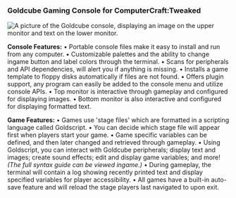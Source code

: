 ### Goldcube Gaming Console for ComputerCraft:Tweaked

![A picture of the Goldcube console, displaying an image on the upper monitor and text on the lower monitor.]([https://github.com/Missooni/Goldcube-CCTweaked-Console/blob/page/javaw_kr4oT340zi.png?raw=true](https://raw.githubusercontent.com/Missooni/Goldcube-CCTweaked-Console/page/javaw_9u6qswEfNT.png))

**Console Features:**
• Portable console files make it easy to install and run from any computer.
• Customizable palettes and the ability to change ingame button and label colors through the terminal.
• Scans for peripherals and API dependencies, will alert you if anything is missing.
• Installs a game template to floppy disks automatically if files are not found.
• Offers plugin support, any program can easily be added to the console menu and utilize console APIs.
• Top monitor is interactive through gameplay and configured for displaying images.
• Bottom monitor is also interactive and configured for displaying formatted text.

**Game Features:**
• Games use 'stage files' which are formatted in a scripting language called Goldscript.
• You can decide which stage file will appear first when players start your game.
• Game specific variables can be defined, and then later changed and retrieved through gameplay.
• Using Goldscript, you can interact with Goldcube peripherals; display text and images; create sound effects; edit and display game variables; and more! _‎‎‎(The full syntax guide can be viewed ingame.)_
• During gameplay, the terminal will contain a log showing recently printed text and display specified variables for player accessibility.
• All games have a built-in auto-save feature and will reload the stage players last navigated to upon exit.
